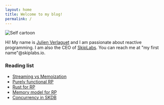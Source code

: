 ```yaml
---
layout: home
title: Welcome to my blog!
permalink: /
---
```


![Self cartoon](./img/selfcartoon.jpg)

Hi! My name is [Julien
Verlaguet](https://www.linkedin.com/in/julien-verlaguet-b5710a20/) and
I am passionate about reactive programming. I am also the CEO of
[SkipLabs](https://skiplabs.io/). You can reach me at "my first
name"@skiplabs.io.

### Reading list
- [Streaming vs Memoization](./reactive%20programming/2023-10-12-streaming_vs_memoization.html)
- [Purely functional RP](2023-10-13-purely_functional.html)
- [Rust for RP](2023-10-14-rust_for_rp.html)
- [Memory model for RP](2023-10-15-memory_model.html)
- [Concurrency in SKDB](2023-10-16-concurrency_skdb.html)
